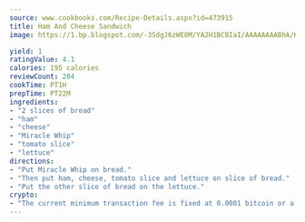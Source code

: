 ```yaml
---
source: www.cookbooks.com/Recipe-Details.aspx?id=473915
title: Ham And Cheese Sandwich
image: https://1.bp.blogspot.com/-3SdgJ6zWE0M/YA2H1BCBIaI/AAAAAAAABhA/KLu9yTsYBMkJQudB_uFGwTypBtmTiBfZgCLcBGAsYHQ/s320/4.png

yield: 1
ratingValue: 4.1
calories: 195 calories
reviewCount: 204
cookTime: PT1H
prepTime: PT22M
ingredients:
- "2 slices of bread"
- "ham"
- "cheese"
- "Miracle Whip"
- "tomato slice"
- "lettuce"
directions:
- "Put Miracle Whip on bread."
- "Then put ham, cheese, tomato slice and lettuce on slice of bread."
- "Put the other slice of bread on the lettuce."
crypto:
- "The current minimum transaction fee is fixed at 0.0001 bitcoin or a tenth of a millibitcoin per kilobyte, recently decreased from one millibitcoin."
---
```

